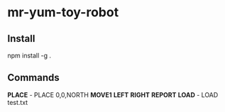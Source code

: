 # mr-yum-toy-robot

## Install

npm install -g .

## Commands

**PLACE** - PLACE 0,0,NORTH
**MOVE1**
**LEFT**
**RIGHT**
**REPORT**
**LOAD** - LOAD test.txt
